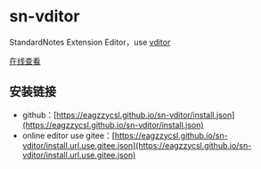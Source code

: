 # sn-vditor

StandardNotes Extension Editor，use [vditor](https://b3log.org/vditor/demo/index.html)

[在线查看](https://eagzzycsl.github.io/sn-vditor/hosted/index.html)

## 安装链接

- github：[https://eagzzycsl.github.io/sn-vditor/install.json](https://eagzzycsl.github.io/sn-vditor/install.json)
- online editor use gitee：[https://eagzzycsl.github.io/sn-vditor/install.url.use.gitee.json](https://eagzzycsl.github.io/sn-vditor/install.url.use.gitee.json)
